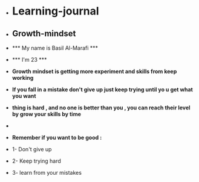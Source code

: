 - # Learning-journal
- ##  Growth-mindset

- *** My name is Basil Al-Marafi  ***
- *** I'm 23  ***

- **Growth mindset is getting more experiment and skills from keep working**
- **If you fall in a mistake don't give up just keep trying until yo u get what you want**
- **thing is hard , and no one is better than you , you can reach their level by grow your skills by time**
-
  
 -  **Remember if you want to be good :**
- 1- Don't give up
- 2- Keep trying hard 
- 3- learn from your mistakes


